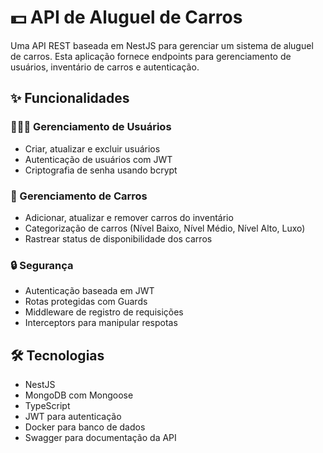 # 💵 API de Aluguel de Carros

Uma API REST baseada em NestJS para gerenciar um sistema de aluguel de carros. Esta aplicação fornece endpoints para gerenciamento de usuários, inventário de carros e autenticação.

## ✨ Funcionalidades

### 🙍🏻‍♂️ Gerenciamento de Usuários
  - Criar, atualizar e excluir usuários
  - Autenticação de usuários com JWT
  - Criptografia de senha usando bcrypt

### 🚗 Gerenciamento de Carros
  - Adicionar, atualizar e remover carros do inventário
  - Categorização de carros (Nível Baixo, Nível Médio, Nível Alto, Luxo)
  - Rastrear status de disponibilidade dos carros

### 🔒 Segurança
  - Autenticação baseada em JWT
  - Rotas protegidas com Guards
  - Middleware de registro de requisições
  - Interceptors para manipular respotas

## 🛠️ Tecnologias

- NestJS
- MongoDB com Mongoose
- TypeScript
- JWT para autenticação
- Docker para banco de dados
- Swagger para documentação da API